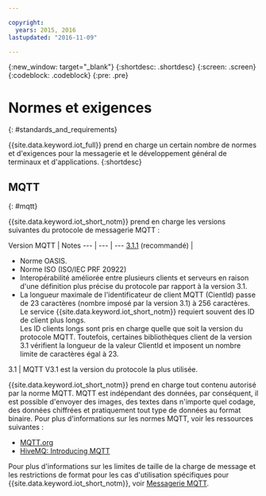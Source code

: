 ```yaml
---

copyright:
  years: 2015, 2016
lastupdated: "2016-11-09"

---
```


{:new_window: target="\_blank"}
{:shortdesc: .shortdesc}
{:screen: .screen}
{:codeblock: .codeblock}
{:pre: .pre}
# Normes et exigences
{: #standards_and_requirements}

{{site.data.keyword.iot_full}} prend en charge un certain nombre de normes et d'exigences pour la messagerie et le développement général de terminaux et d'applications.
{:shortdesc}


<!-- ## Blockchain
{: #blockchain}

{{site.data.keyword.iot_short_notm}} supports the following versions of the Hyperledger fabric:
- 0.5

## Python
{: #python}

Support for MQTT over SSL requires at least Python v2.7.9 or v3.4, and OpenSSL v1.0.1.
-->

## MQTT
{: #mqtt}

{{site.data.keyword.iot_short_notm}} prend en charge les versions suivantes du protocole de messagerie MQTT :

Version MQTT | Notes
--- | --- | ---
[3.1.1](https://www.oasis-open.org/standards#mqttv3.1.1) (recommandé)  | <ul><li>Norme  OASIS.<li>Norme ISO (ISO/IEC PRF 20922) <li>Interopérabilité améliorée entre plusieurs clients et serveurs en raison d'une définition plus précise du protocole par rapport à la version 3.1. <li>La longueur maximale de l'identificateur de client MQTT (CientId) passe de 23 caractères (nombre imposé par la version 3.1) à 256 caractères. </br>Le service {{site.data.keyword.iot_short_notm}} requiert souvent des ID de client plus longs. </br>Les ID clients longs sont pris en charge quelle que soit la version du protocole MQTT. Toutefois, certaines bibliothèques client de la version 3.1 vérifient la longueur de la valeur ClientId et imposent un nombre limite de caractères égal à 23.</ul>
3.1 | MQTT V3.1 est la version du protocole la plus utilisée.

{{site.data.keyword.iot_short_notm}} prend en charge tout contenu autorisé par la norme MQTT. MQTT est indépendant des données, par conséquent, il est possible d'envoyer des images, des textes dans n'importe quel codage, des données chiffrées et pratiquement tout type de données au format binaire. Pour plus d'informations sur les normes MQTT, voir les ressources suivantes :
- [MQTT.org](http://mqtt.org/)
- [HiveMQ: Introducing MQTT](http://www.hivemq.com/blog/mqtt-essentials-part-1-introducing-mqtt)

Pour plus d'informations sur les limites de taille de la charge de message et les restrictions de format pour les cas d'utilisation spécifiques pour {{site.data.keyword.iot_short_notm}}, voir [Messagerie MQTT](mqtt/index.html).
